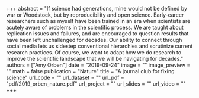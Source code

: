 +++
abstract = "If science had generations, mine would not be defined by war or Woodstock, but by reproducibility and open science. Early-career researchers such as myself have been trained in an era when scientists are acutely aware of problems in the scientific process. We are taught about replication issues and failures, and are encouraged to question results that have been left unchallenged for decades. Our ability to connect through social media lets us sidestep conventional hierarchies and scrutinize current research practices. Of course, we want to adapt how we do research to improve the scientific landscape that we will be navigating for decades."
authors = ["Amy Orben"]
date = "2019-09-24"
image = ""
image_preview = ""
math = false
publication = "Nature"
title = "A journal club for fixing science"
url_code = ""
url_dataset = ""
url_pdf = "pdf/2019_orben_nature.pdf"
url_project = ""
url_slides = ""
url_video = ""
+++
